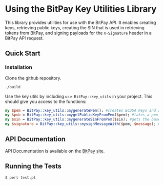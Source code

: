 # Using the BitPay Key Utilities Library

This library provides utilities for use with the BitPay API. It enables creating keys, retrieving public keys, creating the SIN that is used in retrieving tokens from BitPay, and signing payloads for the `X-Signature` header in a BitPay API request.

## Quick Start
### Installation

Clone the github repository.

```bash
./build
```

Use the key utils by including `use BitPay::key_utils` in your project. This should give you access to the functions:

```perl
my $pem = BitPay::key_utils::mygeneratePem(); #creates ECDSA Keys and sets the value of pem to the PEM encoding of the key
my $pub = BitPay::key_utils::mygetPublicKeyFromPem($pem); #takes a pem string and sets the value of pubkey to the compressed public key extracted from the pem
my $sin = BitPay::key_utils::mygenerateSinFromPem($sin); #gets the base58 unique identifier associated with the pem
my $signature = BitPay::key_utils::mysignMessageWith($pem, $message); #sets signature to the signature of the sha256 of the message
```

## API Documentation

API Documentation is available on the [BitPay site](https://bitpay.com/api).

## Running the Tests

```bash
$ perl test.pl
```

